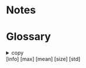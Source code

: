 # Notes

# Glossary

<details>
<summary>copy</summary>
 [copy](https://pandas.pydata.org/pandas-docs/stable/reference/api/pandas.DataFrame.copy.html?highlight=copy#pandas.DataFrame.copy)
</details>
[info]
[max]
[mean]
[size]
[std]

